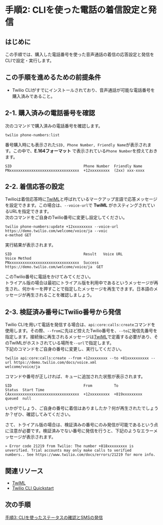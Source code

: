 #  手順2: CLIを使った電話の着信設定と発信
## はじめに
この手順では、購入した電話番号を使った音声通話の着信の応答設定と発信をCLIで設定・実行します。

## この手順を進めるための前提条件
- Twilio CLIがすでにインストールされており、音声通話が可能な電話番号を購入済みであること。

## 2-1. 購入済みの電話番号を確認

次のコマンドで購入済みの電話番号を確認します。

```
twilio phone-numbers:list
```
番号購入時にも表示された`SID, Phone Number, Friendly Name`が表示されます。この中で、__E.164フォーマット__ で表示されている`Phone Number`を控えておきます。
```
SID                                 Phone Number  Friendly Name
PNxxxxxxxxxxxxxxxxxxxxxxxxxxxxxxxx  +12xxxxxxxxx  (2xx) xxx-xxxx
```

## 2-2. 着信応答の設定

Twilioは着信応答時に[TwiML](https://jp.twilio.com/docs/voice/twiml)と呼ばれているマークアップ言語で応答メッセージを設定できます。この場合は、`--voice-url`で __TwiML__ がホスティングされているURLを指定できます。  
次のコマンドをご自身のTwilio番号に変更し設定してください。
```
twilio phone-numbers:update +12xxxxxxxxx --voice-url https://demo.twilio.com/welcome/voice/ja --voic
e-method GET
```
実行結果が表示されます。
```
SID                                 Result   Voice URL                               Voice Method
PNxxxxxxxxxxxxxxxxxxxxxxxxxxxxxxxx  Success  https://demo.twilio.com/welcome/voice/ja  GET
```
このTwilio番号に電話をかけてみてください。  
トライアル版の場合は最初にトライアル版を利用中であるというメッセージが再生され、何かキーを押すことで指定したメッセージを再生できます。日本語のメッセージが再生されることを確認しましょう。

## 2-3. 検証済み番号にTwilio番号から発信

Twilio CLIを用いて電話を発信する場合は、`api:core:calls:create`コマンドを使用します。その際、`--from`に先ほど控えたTwilio番号を、`--to`に発信先番号を指定します。接続後に再生されるメッセージは[TwiML](https://jp.twilio.com/docs/voice/twiml)で定義する必要があり、そのTwiMLがホストされている場所を`--url`で指定します。  
下記のコマンドをご自身の番号に変更し、実行してください。
```
twilio api:core:calls:create --from +12xxxxxxxx --to +81xxxxxxxxxx --url https://demo.twilio.com/docs/voice.xml
welcome/voice/ja
```
コマンドや番号が正しければ、キューに追加された状態が表示されます。
```
SID                                 From          To             Status  Start Time
CAxxxxxxxxxxxxxxxxxxxxxxxxxxxxxxxx  +12xxxxxxxxx  +819xxxxxxxxx  queued  null
```
いかがでしょう、ご自身の番号に着信はありましたか？何が再生されたでしょうか？ぜひ、確認してみてください。

さて、トライアル版の場合は、検証済みの番号にのみ発信が可能であるという点に注意が必要です。検証済みでない番号に発信を行うと、下記のようなエラーメッセージが表示されます。

```
» Error code 21219 from Twilio: The number +818xxxxxxxxx is unverified. Trial accounts may only make calls to verified
numbers.. See https://www.twilio.com/docs/errors/21219 for more info.
```

## 関連リソース

- [TwiML](https://jp.twilio.com/docs/voice/twiml)
- [Twilio CLI Quickstart](https://www.twilio.com/docs/twilio-cli/quickstart)



## 次の手順
[手順3: CLIを使ったステータスの確認とSMSの発信](./02-03-Watch-SMS.md)
